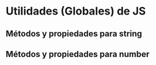 # Utilidades (Globales) de JS

## Métodos y propiedades para string
## Métodos y propiedades para number